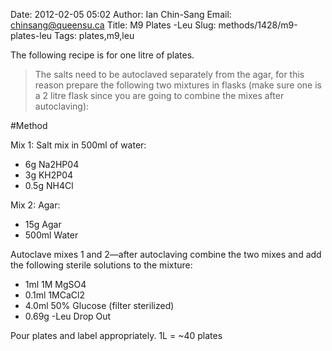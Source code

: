 Date: 2012-02-05 05:02
Author: Ian Chin-Sang
Email: chinsang@queensu.ca
Title: M9 Plates -Leu
Slug: methods/1428/m9-plates-leu
Tags: plates,m9,leu

The following recipe is for one litre of plates.  




>The salts need to be autoclaved separately from the agar, for this reason prepare the following two mixtures in flasks (make sure one is a 2 litre flask since you are going to combine the mixes after autoclaving):




#Method

Mix 1: Salt mix in 500ml of water:

* 6g Na2HP04
* 3g KH2P04
* 0.5g NH4Cl




Mix 2:  Agar:

* 15g Agar
* 500ml Water




Autoclave mixes 1 and 2—after autoclaving combine the two mixes and add the following sterile solutions to the mixture:

* 1ml 1M MgSO4
* 0.1ml 1MCaCl2
* 4.0ml 50% Glucose (filter sterilized)
* 0.69g -Leu Drop Out




Pour plates and label appropriately.  1L = ~40 plates





